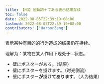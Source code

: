 ```yaml
---
title: 【N3】他動詞＋てある表示结果存续
toc: false
date: 2022-08-05T22:39:19+08:00
lastmod: 2022-08-05T22:39:19+08:00
contributors: ["HarborZeng"]
---
```


表示某种有目的的行为造成的结果仍在持续。

理解为：某物在某人作用下现处于...状态。

- 壁にポスターがある。（结果）
- 壁にポスターを掛けます。（时光倒流）
- 壁にポスター**が**掛け**てあります**。（人为结果）

